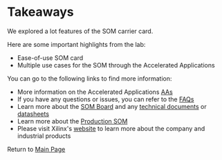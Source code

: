 # Takeaways

We explored a lot features of the SOM carrier card.

Here are some important highlights from the lab:

 - Ease-of-use SOM card
 - Multiple use cases for the SOM through the Accelerated Applications
 
You can go to the following links to find more information:

 - More information on the Accelerated Applications [AAs](https://github.com/Xilinx/Xilinx_KV260_Workshop/blob/main/Accelerated%20Applications.md)
 - If you have any questions or issues, you can refer to the [FAQs](https://github.com/Xilinx/Xilinx_KV260_Workshop/blob/main/FAQ.md)
 - Learn more about the [SOM Board]() and any [technical documents]() or [datasheets]()
 - Learn more about the [Production SOM]()
 - Please visit Xilinx's [website](https://www.xilinx.com/about/company-overview.html) to learn more about the company and industrial products
 
Return to [Main Page](https://github.com/Xilinx/Xilinx_KV260_Workshop)
